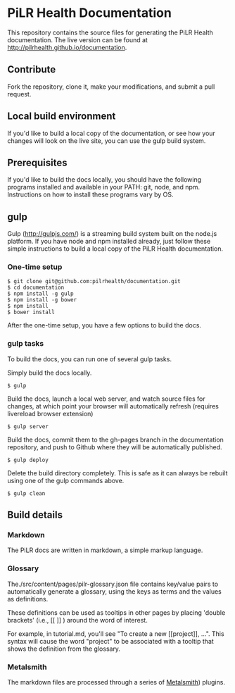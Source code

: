 PiLR Health Documentation
=========================

This repository contains the source files for generating the PiLR
Health documentation. The live version can be found at
http://pilrhealth.github.io/documentation.

## Contribute

Fork the repository, clone it, make your modifications, and submit a
pull request.

## Local build environment

If you'd like to build a local copy of the documentation, or see how
your changes will look on the live site, you can use the gulp build
system.

## Prerequisites

If you'd like to build the docs locally, you should have the following
programs installed and available in your PATH: git, node, and
npm. Instructions on how to install these programs vary by OS. 

## gulp

Gulp (http://gulpjs.com/) is a streaming build system built on the
node.js platform. If you have node and npm installed already, just
follow these simple instructions to build a local copy of the PiLR
Health documentation.

### One-time setup

````
$ git clone git@github.com:pilrhealth/documentation.git
$ cd documentation
$ npm install -g gulp
$ npm install -g bower
$ npm install
$ bower install
````

After the one-time setup, you have a few options to build the docs.

### gulp tasks

To build the docs, you can run one of several gulp tasks.

Simply build the docs locally. 

````
$ gulp
````

Build the docs, launch a local web server, and watch source files for
changes, at which point your browser will automatically refresh
(requires livereload browser extension) 

```` 
$ gulp server 
````

Build the docs, commit them to the gh-pages branch in the
documentation repository, and push to Github where they will be
automatically published.

````
$ gulp deploy
````

Delete the build directory completely. This is safe as it can always
be rebuilt using one of the gulp commands above.

````
$ gulp clean
````

## Build details

### Markdown
The PiLR docs are written in markdown, a simple markup language.

### Glossary

The./src/content/pages/pilr-glossary.json file contains key/value
pairs to automatically generate a glossary, using the keys as terms
and the values as definitions.

These definitions can be used as tooltips in other pages by placing
'double brackets' (i.e., [[ ]] ) around the word of interest.

For example, in tutorial.md, you'll see "To create a new [[project]],
...". This syntax will cause the word "project" to be associated with
a tooltip that shows the definition from the glossary.

### Metalsmith

The markdown files are processed through a series of [Metalsmith](www.metalsmith.io/))
plugins. 
